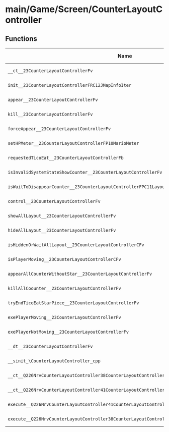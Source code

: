 # main/Game/Screen/CounterLayoutController

## Functions

| Name | Address | Match % |
|------|---------|---------|
| `__ct__23CounterLayoutControllerFv` | `0x8034FD70` | :x: (0.0%) |
| `init__23CounterLayoutControllerFRC12JMapInfoIter` | `0x8034FDD8` | :x: (0.0%) |
| `appear__23CounterLayoutControllerFv` | `0x8034FEB0` | :x: (0.0%) |
| `kill__23CounterLayoutControllerFv` | `0x8034FF14` | :x: (0.0%) |
| `forceAppear__23CounterLayoutControllerFv` | `0x8034FF48` | :x: (0.0%) |
| `setHPMeter__23CounterLayoutControllerFP10MarioMeter` | `0x8034FF50` | :x: (0.0%) |
| `requestedTicoEat__23CounterLayoutControllerFb` | `0x8034FF58` | :x: (0.0%) |
| `isInvalidSystemStateShowCounter__23CounterLayoutControllerFv` | `0x8034FFE4` | :x: (0.0%) |
| `isWaitToDisappearCounter__23CounterLayoutControllerFPC11LayoutActor` | `0x80350038` | :x: (0.0%) |
| `control__23CounterLayoutControllerFv` | `0x80350084` | :x: (0.0%) |
| `showAllLayout__23CounterLayoutControllerFv` | `0x80350090` | :x: (0.0%) |
| `hideAllLayout__23CounterLayoutControllerFv` | `0x803500F4` | :x: (0.0%) |
| `isHiddenOrWaitAllLayout__23CounterLayoutControllerCFv` | `0x8035014C` | :x: (0.0%) |
| `isPlayerMoving__23CounterLayoutControllerCFv` | `0x803502B8` | :x: (0.0%) |
| `appearAllCounterWithoutStar__23CounterLayoutControllerFv` | `0x803503EC` | :x: (0.0%) |
| `killAllCoounter__23CounterLayoutControllerFv` | `0x80350450` | :x: (0.0%) |
| `tryEndTicoEatStarPiece__23CounterLayoutControllerFv` | `0x803504C8` | :x: (0.0%) |
| `exePlayerMoving__23CounterLayoutControllerFv` | `0x80350550` | :x: (0.0%) |
| `exePlayerNotMoving__23CounterLayoutControllerFv` | `0x803505F0` | :x: (0.0%) |
| `__dt__23CounterLayoutControllerFv` | `0x803506B0` | :x: (0.0%) |
| `__sinit_\CounterLayoutController_cpp` | `0x8035070C` | :x: (0.0%) |
| `__ct__Q226NrvCounterLayoutController38CounterLayoutControllerNrvPlayerMovingFv` | `0x80350738` | :x: (0.0%) |
| `__ct__Q226NrvCounterLayoutController41CounterLayoutControllerNrvPlayerNotMovingFv` | `0x80350748` | :x: (0.0%) |
| `execute__Q226NrvCounterLayoutController41CounterLayoutControllerNrvPlayerNotMovingCFP5Spine` | `0x80350758` | :x: (0.0%) |
| `execute__Q226NrvCounterLayoutController38CounterLayoutControllerNrvPlayerMovingCFP5Spine` | `0x80350760` | :x: (0.0%) |